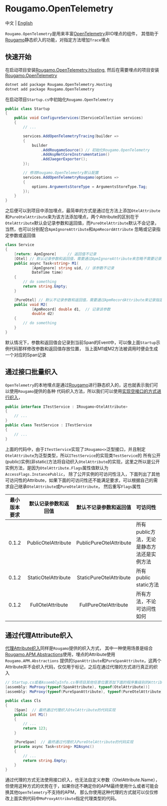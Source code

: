 # Rougamo.OpenTelemetry

中文 | [English](https://github.com/inversionhourglass/Rougamo.OpenTelemetry/blob/master/README_en.md)

`Rougamo.OpenTelemetry`是用来丰富[OpenTelemetry](https://github.com/open-telemetry/opentelemetry-dotnet)非IO埋点的组件，
其借助于[Rougamo](https://github.com/inversionhourglass/Rougamo)静态织入的功能，对指定方法增加`Trace`埋点

## 快速开始
在启动项目安装[Rougamo.OpenTelemetry.Hosting](https://github.com/inversionhourglass/Rougamo.OpenTelemetry/tree/master/src/Rougamo.OpenTelemetry.Hosting),
然后在需要埋点的项目安装[Rougamo.OpenTelemetry](https://github.com/inversionhourglass/Rougamo.OpenTelemetry/tree/master/src/Rougamo.OpenTelemetry)
```sh
dotnet add package Rougamo.OpenTelemetry.Hosting
dotnet add package Rougamo.OpenTelemetry
```
在启动项目`Startup.cs`中初始化`Rougamo.OpenTelemetry`
```csharp
public class Startup
{
    public void ConfigureServices(IServiceCollection services)
    {
        // ...

        services.AddOpenTelemetryTracing(builder =>
        {
            builder
                .AddRougamoSource() // 初始化Rougamo.OpenTelemetry
                .AddAspNetCoreInstrumentation()
                .AddJaegerExporter();
        });

        // 修改Rougamo.OpenTelemetry默认配置
        services.AddOpenTelemetryRougamo(options =>
        {
            options.ArgumentsStoreType = ArgumentsStoreType.Tag;
        });
    }
}
```
之后便可以到项目中添加埋点，最简单的方式是通过在方法上添加`OtelAttribute`和`PureOtelAttribute`来为该方法添加埋点，两个Attribute的区别在于
`OtelAttribute`默认会记录参数和返回值，而`PureOtelAttribute`默认不会记录，当然，也可以分别配合`ApmIgnoreAttribute`和`ApmRecordAttribute`
忽略或记录指定参数或返回值
```csharp
class Service
{
    [return: ApmIgnore]     // 返回值不记录
    [Otel] // 默认记录参数和返回值，需要通过ApmIgnoreAttribute来忽略不需要记录的参数或返回值
    public async Task<string> M1(
            [ApmIgnore] string uid, // 该参数不记录
            DateTime time)
    {
        // do something
        return string.Empty;
    }

    [PureOtel] // 默认不记录参数和返回值，需要通过ApmRecordAttribute来记录指定的参数或返回值
    public void M2(
            [ApmRecord] double d1,  // 记录该参数
            double d2)
    {
        // do something
    }
}
```
默认情况下，参数和返回值会记录到当前Span的Event中，可以像上面`Startup`示例代码那样修改参数和返回值存放位置，
当上面M1或M2方法被调用时便会生成一个对应的Span记录

## 通过接口批量织入
`OpenTelemetry`的本地埋点是通过[Rougamo](https://github.com/inversionhourglass/Rougamo)进行静态织入的，这也就表示我们可以使用`Rougamo`提供的各种
代码织入方法，所以我们可以使用[实现空接口的方式进行织入](https://github.com/inversionhourglass/Rougamo#%E9%80%9A%E8%BF%87%E5%AE%9E%E7%8E%B0%E7%A9%BA%E6%8E%A5%E5%8F%A3%E7%9A%84%E6%96%B9%E5%BC%8F%E8%BF%9B%E8%A1%8C%E7%BB%87%E5%85%A5irougamo)，
```csharp
public interface ITestService : IRougamo<OtelAttribute>
{
    // ...
}
public class TestService : ITestService
{
    // ...
}
```
上面的代码中，由于`ITestService`实现了`IRougamo<>`泛型接口，并且制定`OtelAttribute`为泛型类型，所以`ITestService`的实现类`TestService`的
所有公开(public)实例(非static)方法将自动织入`OtelAttribute`的实现，这里之所以是公开实例方法，是因为`OtelAttribute.Flags`属性值默认为`AccessFlags.InstancePublic`，
除了公开实例的可访问性注入，下面列出了其他可访问性的Attribute，如果下面的可访问性还不能满足要求，可以根据自己的需求自己继承`OtelAttribute`或`PureOtelAttribute`，
然后重写`Flags`属性

|最小版本要求|默认记录参数和返回值|默认不记录参数和返回值|可访问性|
|:--:|:--:|:--:|:--|
|0.1.2|PublicOtelAttribute|PublicPureOtelAttribute|所有public方法，无论是静态方法还是实例方法|
|0.1.2|StaticOtelAttribute|StaticPureOtelAttribute|所有public static方法|
|0.1.2|FullOtelAttribute|FullPureOtelAttribute|所有方法，不论可访问性如何|

## 通过代理Attribute织入
[代理Attribute织入](https://github.com/inversionhourglass/Rougamo#attribute%E4%BB%A3%E7%90%86%E7%BB%87%E5%85%A5moproxyattribute)同样是`Rougamo`提供的织入方式，
其中一种使用场景是结合[Rougamo.APM.Abstractions](https://github.com/inversionhourglass/Rougamo.APM#rougamoapmabstractions)使用，埋点的Attribute使用`Rougamo.APM.Abstractions`
提供的`SpanAttribute`和`PureSpanAttribute`，这两个Attribute并不会织入代码，仅仅用于标记，之后在通过代理的方式进行真正的织入
```csharp
// Startup.cs或者AssemblyInfo.cs等项目其他任意位置添加下面的程序集级别的Attribute
[assembly: MoProxy(typeof(SpanAttribute), typeof(OtelAttribute))]
[assembly: MoProxy(typeof(PureSpanAttribute), typeof(PureOtelAttribute))]

public class Cls
{
    [Span]  // 最终通过代理织入OtelAttribute的代码实现
    public int M1()
    {
        // ...
        return 123;
    }

    [PureSpan]  // 最终通过代理织入PureOtelAttribute的代码实现
    private async Task<string> M2Async()
    {
        // ...
        return string.Empty;
    }
}
```
通过代理的方式无法使用接口织入，也无法自定义参数（OtelAttribute.Name），但使用这种方式的优势在于，如果你还不确定你的APM最终使用什么或者可能会换其他`OpenTelemetry`不支持的APM，
那么你使用这种代理的方式就可以仅仅修改上面实例代码中`MoProxyAttribute`指定代理类型的代码。
